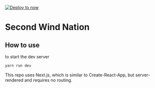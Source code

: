 [![Deploy to now](https://deploy.now.sh/static/button.svg)](https://deploy.now.sh/?repo=https://github.com/zeit/next.js/tree/master/examples/with-material-ui-next)
# Second Wind Nation

## How to use

to start the dev server

```bash
yarn run dev
```

This repo uses Next.js, which is similar to Create-React-App, but server-rendered and requires no routing.
